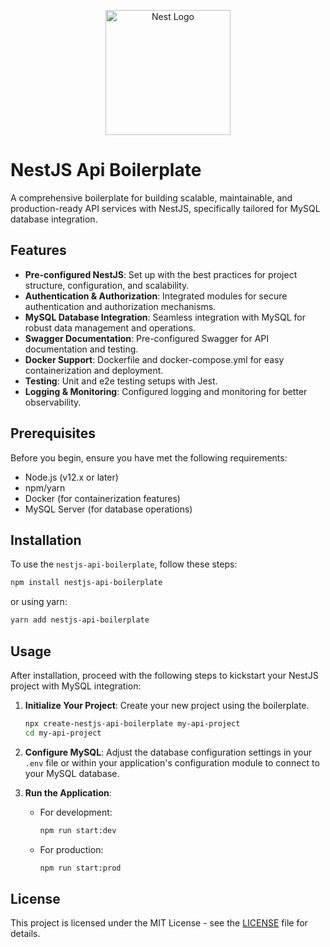 <p align="center">
  <a href="http://nestjs.com/" target="blank"><img src="https://nestjs.com/img/logo-small.svg" width="200" alt="Nest Logo" /></a>
</p>

# NestJS Api Boilerplate

A comprehensive boilerplate for building scalable, maintainable, and production-ready API services with NestJS, specifically tailored for MySQL database integration.

## Features

- **Pre-configured NestJS**: Set up with the best practices for project structure, configuration, and scalability.
- **Authentication & Authorization**: Integrated modules for secure authentication and authorization mechanisms.
- **MySQL Database Integration**: Seamless integration with MySQL for robust data management and operations.
- **Swagger Documentation**: Pre-configured Swagger for API documentation and testing.
- **Docker Support**: Dockerfile and docker-compose.yml for easy containerization and deployment.
- **Testing**: Unit and e2e testing setups with Jest.
- **Logging & Monitoring**: Configured logging and monitoring for better observability.

## Prerequisites

Before you begin, ensure you have met the following requirements:

- Node.js (v12.x or later)
- npm/yarn
- Docker (for containerization features)
- MySQL Server (for database operations)

## Installation

To use the `nestjs-api-boilerplate`, follow these steps:

```bash
npm install nestjs-api-boilerplate
```

or using yarn:

```bash
yarn add nestjs-api-boilerplate
```

## Usage

After installation, proceed with the following steps to kickstart your NestJS project with MySQL integration:

1. **Initialize Your Project**: Create your new project using the boilerplate.

   ```bash
   npx create-nestjs-api-boilerplate my-api-project
   cd my-api-project
   ```

2. **Configure MySQL**: Adjust the database configuration settings in your `.env` file or within your application's configuration module to connect to your MySQL database.

3. **Run the Application**:

   - For development:

     ```bash
     npm run start:dev
     ```

   - For production:

     ```bash
     npm run start:prod
     ```

## License

This project is licensed under the MIT License - see the [LICENSE](LICENSE) file for details.
